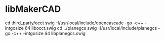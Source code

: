 # libMakerCAD

cd third_party/occt
swig -I/usr/local/include/opencascade -go -c++ -intgosize 64 libocct.swig
cd ../planegcs
swig -I/usr/local/include/planegcs -go -c++ -intgosize 64 libplanegcs.swig

